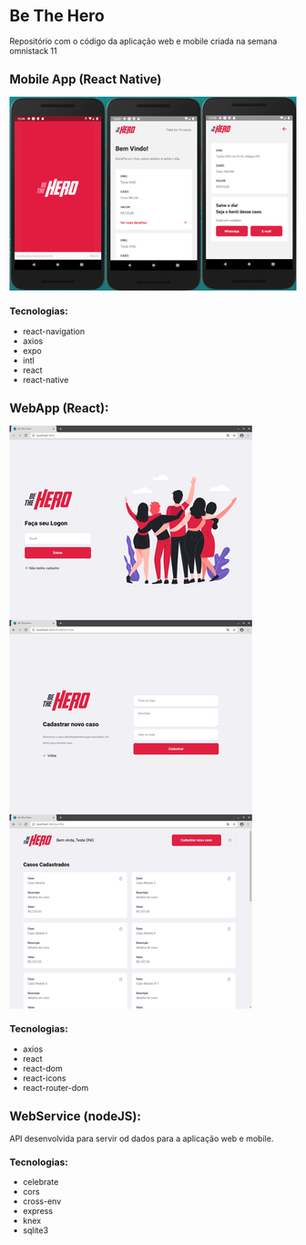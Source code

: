 # Be The Hero

Repositório com o código da aplicação web e mobile criada na semana omnistack 11

## Mobile App (React Native)
![Telas da aplicação desenvolvida](readme_imgs/mobile.png)

### Tecnologias:

 - react-navigation
 - axios
 - expo
 - intl
 - react
 - react-native

## WebApp (React):
![Telas da aplicação desenvolvida](readme_imgs/web.png)

### Tecnologias:

- axios
- react
- react-dom
- react-icons
- react-router-dom

## WebService (nodeJS):
API desenvolvida para servir od dados para a aplicação web e mobile.

### Tecnologias:

- celebrate
- cors
- cross-env
- express
- knex
- sqlite3

